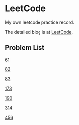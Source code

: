 # LeetCode

My own leetcode practice record.

The detailed blog is at [LeetCode](https://www.wolai.com/tony5t4rk/6dxxdnKmbu3rpFuKtFyGvj).

## Problem List

[61](https://github.com/Tony5t4rk/LeetCode/blob/master/daily/2021/03/2021-3-27(61).py)

[82](https://github.com/Tony5t4rk/LeetCode/blob/master/daily/2021/03/2021-3-25(82).py)

[83](https://github.com/Tony5t4rk/LeetCode/blob/master/daily/2021/03/2021-3-26(83).py)

[173](https://github.com/Tony5t4rk/LeetCode/blob/master/daily/2021/03/2021-3-28(173).py)

[190](https://github.com/Tony5t4rk/LeetCode/blob/master/daily/2021/03/2021-3-29(190).py)

[314](https://github.com/Tony5t4rk/LeetCode/blob/master/daily/2021/03/2021-3-23(314).py)

[456](https://github.com/Tony5t4rk/LeetCode/blob/master/daily/2021/03/2021-3-24(456).py)


